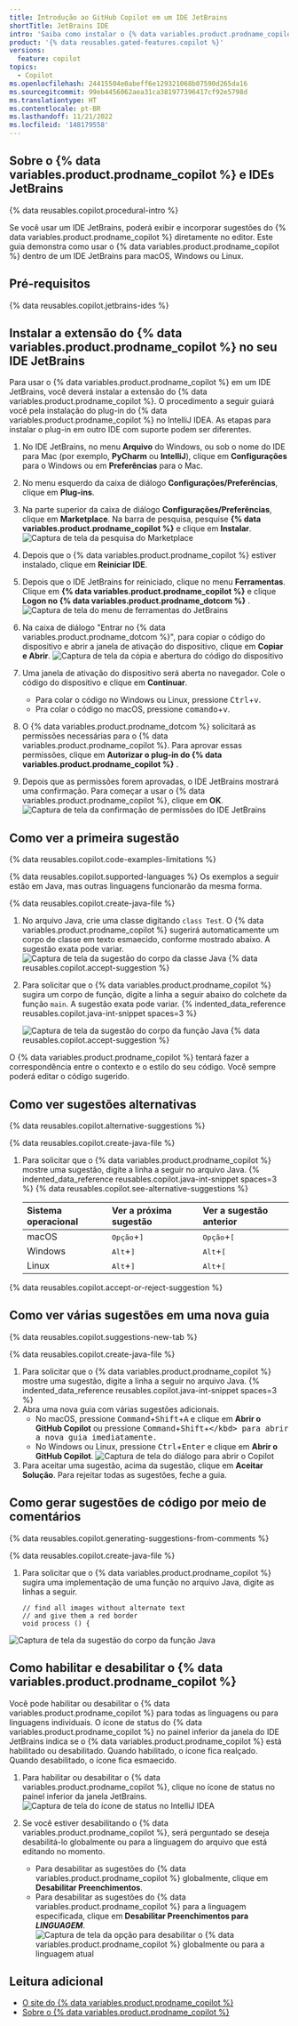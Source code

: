 ```yaml
---
title: Introdução ao GitHub Copilot em um IDE JetBrains
shortTitle: JetBrains IDE
intro: 'Saiba como instalar o {% data variables.product.prodname_copilot %} em um IDE JetBrains e começar a ver sugestões enquanto você escreve comentários e código.'
product: '{% data reusables.gated-features.copilot %}'
versions:
  feature: copilot
topics:
  - Copilot
ms.openlocfilehash: 24415504e0abeff6e129321068b07590d265da16
ms.sourcegitcommit: 99eb4456062aea31ca381977396417cf92e5798d
ms.translationtype: HT
ms.contentlocale: pt-BR
ms.lasthandoff: 11/21/2022
ms.locfileid: '148179558'
---
```

## Sobre o {% data variables.product.prodname_copilot %} e IDEs JetBrains

{% data reusables.copilot.procedural-intro %}

Se você usar um IDE JetBrains, poderá exibir e incorporar sugestões do {% data variables.product.prodname_copilot %} diretamente no editor. Este guia demonstra como usar o {% data variables.product.prodname_copilot %} dentro de um IDE JetBrains para macOS, Windows ou Linux.

## Pré-requisitos

{% data reusables.copilot.jetbrains-ides %}

## Instalar a extensão do {% data variables.product.prodname_copilot %} no seu IDE JetBrains

Para usar o {% data variables.product.prodname_copilot %} em um IDE JetBrains, você deverá instalar a extensão do {% data variables.product.prodname_copilot %}. O procedimento a seguir guiará você pela instalação do plug-in do {% data variables.product.prodname_copilot %} no IntelliJ IDEA. As etapas para instalar o plug-in em outro IDE com suporte podem ser diferentes.

1. No IDE JetBrains, no menu **Arquivo** do Windows, ou sob o nome do IDE para Mac (por exemplo, **PyCharm** ou **IntelliJ**), clique em **Configurações** para o Windows ou em **Preferências** para o Mac.
2. No menu esquerdo da caixa de diálogo **Configurações/Preferências**, clique em **Plug-ins**.
3. Na parte superior da caixa de diálogo **Configurações/Preferências**, clique em **Marketplace**. Na barra de pesquisa, pesquise **{% data variables.product.prodname_copilot %}** e clique em **Instalar**.
   ![Captura de tela da pesquisa do Marketplace](/assets/images/help/copilot/jetbrains-marketplace.png)
1. Depois que o {% data variables.product.prodname_copilot %} estiver instalado, clique em **Reiniciar IDE**.
1. Depois que o IDE JetBrains for reiniciado, clique no menu **Ferramentas**. Clique em **{% data variables.product.prodname_copilot %}** e clique **Logon no {% data variables.product.prodname_dotcom %}** . 
    ![Captura de tela do menu de ferramentas do JetBrains](/assets/images/help/copilot/jetbrains-tools-menu.png)
1. Na caixa de diálogo "Entrar no {% data variables.product.prodname_dotcom %}", para copiar o código do dispositivo e abrir a janela de ativação do dispositivo, clique em **Copiar e Abrir**.
    ![Captura de tela da cópia e abertura do código do dispositivo](/assets/images/help/copilot/device-code-copy-and-open.png)
1. Uma janela de ativação do dispositivo será aberta no navegador. Cole o código do dispositivo e clique em **Continuar**.

   - Para colar o código no Windows ou Linux, pressione <kbd>Ctrl</kbd>+<kbd>v</kbd>.
   - Pra colar o código no macOS, pressione <kbd>comando</kbd>+<kbd>v</kbd>.
1. O {% data variables.product.prodname_dotcom %} solicitará as permissões necessárias para o {% data variables.product.prodname_copilot %}. Para aprovar essas permissões, clique em **Autorizar o plug-in do {% data variables.product.prodname_copilot %}** .
1. Depois que as permissões forem aprovadas, o IDE JetBrains mostrará uma confirmação. Para começar a usar o {% data variables.product.prodname_copilot %}, clique em **OK**.
   ![Captura de tela da confirmação de permissões do IDE JetBrains](/assets/images/help/copilot/jetbrains-ide-confirmation.png)
   

## Como ver a primeira sugestão

{% data reusables.copilot.code-examples-limitations %}

{% data reusables.copilot.supported-languages %} Os exemplos a seguir estão em Java, mas outras linguagens funcionarão da mesma forma.

{% data reusables.copilot.create-java-file %}
1. No arquivo Java, crie uma classe digitando `class Test`.
   O {% data variables.product.prodname_copilot %} sugerirá automaticamente um corpo de classe em texto esmaecido, conforme mostrado abaixo. A sugestão exata pode variar.
   ![Captura de tela da sugestão do corpo da classe Java](/assets/images/help/copilot/java-class-body-suggestion-jetbrains.png) {% data reusables.copilot.accept-suggestion %}
1. Para solicitar que o {% data variables.product.prodname_copilot %} sugira um corpo de função, digite a linha a seguir abaixo do colchete da função `main`. A sugestão exata pode variar.
{% indented_data_reference reusables.copilot.java-int-snippet spaces=3 %}

   ![Captura de tela da sugestão do corpo da função Java](/assets/images/help/copilot/java-function-body-suggestion-jetbrains.png) {% data reusables.copilot.accept-suggestion %}

O {% data variables.product.prodname_copilot %} tentará fazer a correspondência entre o contexto e o estilo do seu código. Você sempre poderá editar o código sugerido.

## Como ver sugestões alternativas

{% data reusables.copilot.alternative-suggestions %}

{% data reusables.copilot.create-java-file %}
1. Para solicitar que o {% data variables.product.prodname_copilot %} mostre uma sugestão, digite a linha a seguir no arquivo Java.
{% indented_data_reference reusables.copilot.java-int-snippet spaces=3 %} {% data reusables.copilot.see-alternative-suggestions %}

   | Sistema operacional | Ver a próxima sugestão | Ver a sugestão anterior |
   | :- | :- | :- |
   | macOS | <kbd>Opção</kbd>+<kbd>]</kbd> | <kbd>Opção</kbd>+<kbd>[</kbd> |
   | Windows | <kbd>Alt</kbd>+<kbd>]</kbd> | <kbd>Alt</kbd>+<kbd>[</kbd> |
   | Linux | <kbd>Alt</kbd>+<kbd>]</kbd> | <kbd>Alt</kbd>+<kbd>[</kbd> |
{% data reusables.copilot.accept-or-reject-suggestion %}

## Como ver várias sugestões em uma nova guia

{% data reusables.copilot.suggestions-new-tab %}

{% data reusables.copilot.create-java-file %}
1. Para solicitar que o {% data variables.product.prodname_copilot %} mostre uma sugestão, digite a linha a seguir no arquivo Java.
{% indented_data_reference reusables.copilot.java-int-snippet spaces=3 %}
1. Abra uma nova guia com várias sugestões adicionais.
    - No macOS, pressione <kbd>Command</kbd>+<kbd>Shift</kbd>+<kbd>A</kbd> e clique em **Abrir o GitHub Copilot** ou pressione <kbd>Command</kbd>+<kbd>Shift</kbd>+<kbd>\</kbd> para abrir a nova guia imediatamente.
    - No Windows ou Linux, pressione <kbd>Ctrl</kbd>+<kbd>Enter</kbd> e clique em **Abrir o GitHub Copilot**.
  ![Captura de tela do diálogo para abrir o Copilot](/assets/images/help/copilot/open-copilot-tab-jetbrains.png)
1. Para aceitar uma sugestão, acima da sugestão, clique em **Aceitar Solução**. Para rejeitar todas as sugestões, feche a guia.

## Como gerar sugestões de código por meio de comentários

{% data reusables.copilot.generating-suggestions-from-comments %}

{% data reusables.copilot.create-java-file %}
1. Para solicitar que o {% data variables.product.prodname_copilot %} sugira uma implementação de uma função no arquivo Java, digite as linhas a seguir.
    ```java{:copy}
    // find all images without alternate text
    // and give them a red border
    void process () {
    ```
  ![Captura de tela da sugestão do corpo da função Java](/assets/images/help/copilot/comment-suggestion-jetbrains.png)

## Como habilitar e desabilitar o {% data variables.product.prodname_copilot %}

Você pode habilitar ou desabilitar o {% data variables.product.prodname_copilot %} para todas as linguagens ou para linguagens individuais. O ícone de status do {% data variables.product.prodname_copilot %} no painel inferior da janela do IDE JetBrains indica se o {% data variables.product.prodname_copilot %} está habilitado ou desabilitado. Quando habilitado, o ícone fica realçado. Quando desabilitado, o ícone fica esmaecido.

1. Para habilitar ou desabilitar o {% data variables.product.prodname_copilot %}, clique no ícone de status no painel inferior da janela JetBrains.
   ![Captura de tela do ícone de status no IntelliJ IDEA](/assets/images/help/copilot/status-icon-jetbrains.png)
2. Se você estiver desabilitando o {% data variables.product.prodname_copilot %}, será perguntado se deseja desabilitá-lo globalmente ou para a linguagem do arquivo que está editando no momento.

   - Para desabilitar as sugestões do {% data variables.product.prodname_copilot %} globalmente, clique em **Desabilitar Preenchimentos**.
   - Para desabilitar as sugestões do {% data variables.product.prodname_copilot %} para a linguagem especificada, clique em **Desabilitar Preenchimentos para _LINGUAGEM_**.
   ![Captura de tela da opção para desabilitar o {% data variables.product.prodname_copilot %} globalmente ou para a linguagem atual](/assets/images/help/copilot/disable-copilot-global-or-langugage-jetbrains.png)


## Leitura adicional

- [O site do {% data variables.product.prodname_copilot %}](https://copilot.github.com/)
- [Sobre o {% data variables.product.prodname_copilot %}](/copilot/overview-of-github-copilot/about-github-copilot#about-the-license-for-the-github-copilot-plugin-in-jetbrains-ides)
